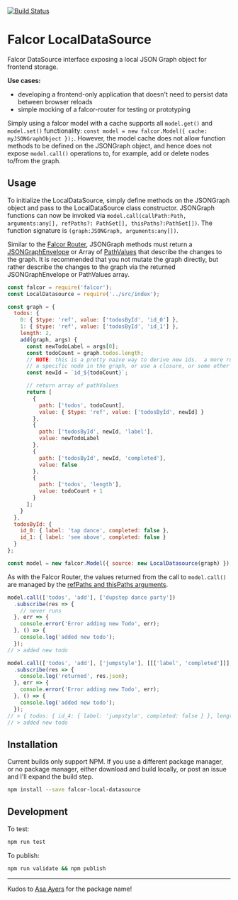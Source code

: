 [![Build Status](https://travis-ci.org/jameslaneconkling/falcor-local-datasource.svg?branch=master)](https://travis-ci.org/jameslaneconkling/falcor-local-datasource)

# Falcor LocalDataSource

Falcor DataSource interface exposing a local JSON Graph object for frontend storage.

**Use cases:**
* developing a frontend-only application that doesn't need to persist data between browser reloads
* simple mocking of a falcor-router for testing or prototyping

Simply using a falcor model with a cache supports all `model.get()` and `model.set()` functionality: `const model = new falcor.Model({ cache: myJSONGraphObject });`.  However, the model cache does not allow function methods to be defined on the JSONGraph object, and hence does not expose `model.call()` operations to, for example, add or delete nodes to/from the graph.

## Usage
To initialize the LocalDataSource, simply define methods on the JSONGraph object and pass to the LocalDataSource class constructor.  JSONGraph functions can now be invoked via `model.call(callPath:Path, arguments:any[], refPaths?: PathSet[], thisPaths?:PathSet[])`.  The function signature is `(graph:JSONGraph, arguments:any[])`.

Similar to the [Falcor Router](https://netflix.github.io/falcor/documentation/model.html#calling-functions), JSONGraph methods must return a [JSONGraphEnvelope](https://netflix.github.io/falcor/doc/global.html#JSONGraphEnvelope) or Array of [PathValues](https://netflix.github.io/falcor/doc/global.html#PathValue) that describe the changes to the graph.  It is recommended that you not mutate the graph directly, but rather describe the changes to the graph via the returned JSONGraphEnvelope or PathValues array.

```javascript
const falcor = require('falcor');
const LocalDatasource = require('../src/index');

const graph = {
  todos: {
    0: { $type: 'ref', value: ['todosById', 'id_0'] },
    1: { $type: 'ref', value: ['todosById', 'id_1'] },
    length: 2,
    add(graph, args) {
      const newTodoLabel = args[0];
      const todoCount = graph.todos.length;
      // NOTE: this is a pretty naive way to derive new ids.  a more robust approach might generate unique ids using
      // a specific node in the graph, or use a closure, or some other mechanism to yield unique incremental values
      const newId = `id_${todoCount}`;

      // return array of pathValues
      return [
        {
          path: ['todos', todoCount],
          value: { $type: 'ref', value: ['todosById', newId] }
        },
        {
          path: ['todosById', newId, 'label'],
          value: newTodoLabel
        },
        {
          path: ['todosById', newId, 'completed'],
          value: false
        },
        {
          path: ['todos', 'length'],
          value: todoCount + 1
        }
      ];
    }
  },
  todosById: {
    id_0: { label: 'tap dance', completed: false },
    id_1: { label: 'see above', completed: false }
  }
};

const model = new falcor.Model({ source: new LocalDatasource(graph) });
```

As with the Falcor Router, the values returned from the call to `model.call()` are managed by the [refPaths and thisPaths arguments](https://netflix.github.io/falcor/documentation/model.html#calling-functions).

```javascript
model.call(['todos', 'add'], ['dupstep dance party'])
  .subscribe(res => {
    // never runs
  }, err => {
    console.error('Error adding new Todo', err);
  }, () => {
    console.log('added new todo');
  });
// > added new todo

model.call(['todos', 'add'], ['jumpstyle'], [[['label', 'completed']]], [['length']])
  .subscribe(res => {
    console.log('returned', res.json);
  }, err => {
    console.error('Error adding new Todo', err);
  }, () => {
    console.log('added new todo');
  });
// > { todos: { id_4: { label: 'jumpstyle', completed: false } }, length: 4 }
// > added new todo
```


## Installation
Current builds only support NPM.  If you use a different package manager, or no package manager, either download and build locally, or post an issue and I'll expand the build step.
```bash
npm install --save falcor-local-datasource
```


## Development
To test:
```bash
npm run test
```

To publish:
```bash
npm run validate && npm publish
```

---

Kudos to [Asa Ayers](https://github.com/AsaAyers) for the package name!
